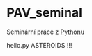 # PAV_seminal


Seminární práce z [Pythonu](https://github.com/jbrezmorf/PAV_course)


hello.py ASTEROIDS !!!